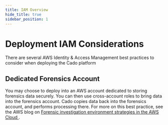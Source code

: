 ```yaml
---
title: IAM Overview
hide_title: true
sidebar_position: 1
---
```

# Deployment IAM Considerations
There are several AWS Identity & Access Management best practices to consider when deploying the Cado platform 

## Dedicated Forensics Account
You may choose to deploy into an AWS account dedicated to storing forensics data securely. You can then use cross-account roles to bring data into the forensics account. Cado copies data back into the forensics account, and performs processing there.
For more on this best practice, see the AWS blog on [Forensic investigation environment strategies in the AWS Cloud
](https://aws.amazon.com/blogs/security/forensic-investigation-environment-strategies-in-the-aws-cloud/).
